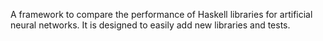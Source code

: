 ﻿A framework to compare the performance of Haskell libraries for artificial neural networks. It is designed to easily add new libraries and tests.
